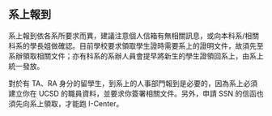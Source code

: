 ## 系上報到

系上報到依各系所要求而異，建議注意個人信箱有無相關訊息，或向本科系/相關科系的學長姐做確認。目前學校要求領取學生證時需要系上的證明文件，故須先至系辦領取相關文件；亦有科系的系辦人員會提早將新生的學生證領回系上，由系上統一發放。

對於有 TA、RA 身分的留學生，到系上的人事部門報到是必要的，因為系上必須建立你在 UCSD 的職員資料，並要求你簽署相關文件。另外，申請 SSN 的信函也須先向系上領取，才能跑 I-Center。